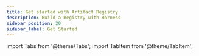 ```yaml
---
title: Get started with Artifact Registry
description: Build a Registry with Harness
sidebar_position: 20
sidebar_label: Get Started
---
```


import Tabs from '@theme/Tabs';
import TabItem from '@theme/TabItem';

